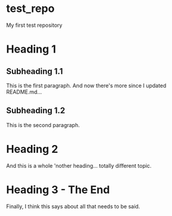 test_repo
=========

My first test repository

# Heading 1

## Subheading 1.1

This is the first paragraph. And now there's more since I updated README.md...

## Subheading 1.2

This is the second paragraph.

# Heading 2

And this is a whole 'nother heading... totally different topic.

# Heading 3 - The End

Finally, I think this says about all that needs to be said.
